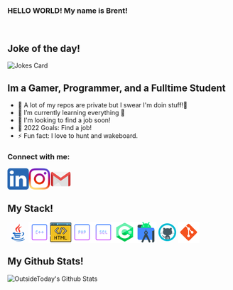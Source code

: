 ### HELLO WORLD! My name is Brent!

&nbsp;
## Joke of the day!
![Jokes Card](https://readme-jokes.vercel.app/api)

## Im a Gamer, Programmer, and a Fulltime Student
- 🔭 A lot of my repos are private but I swear I'm doin stuff!🤣
- 🌱 I’m currently learning everything 🤣
- 👯 I'm looking to find a job soon!
- 🥅 2022 Goals: Find a job!
- ⚡ Fun fact: I love to hunt and wakeboard.
&nbsp;
### Connect with me:
<a href="https://linkedin.com/in/brent-turner-04a431196/"><img src="./img/linkedIn4.svg" align="left" height="48" width="48" ></a>
&nbsp;&nbsp;
<a href="https://instagram.com/thebrentturner"><img src="./img/instagram2.svg" align="left" height="48" width="48" ></a>
&nbsp;&nbsp;
<a href="mailto:1bctt10@gmail.com"><img src="./img/icons8-gmail-logo.gif" align="left" height="48" width="48" ></a>

&nbsp;
&nbsp;
## My Stack!

&nbsp;
<img src="./img/icons8-java.gif" align="left" height="48" width="48" >
<img src="./img/icons8-c-plus-plus-64.png" align="left" height="48" width="48" >
<img src="./img/icons8-html-64.png" align="left" height="48" width="48" >
<img src="./img/icons8-php-64.png" align="left" height="48" width="48" >
<img src="./img/icons8-sql-64.png" align="left" height="48" width="48" >
<img src="./img/icons8-c-sharp-logo-2-48.png" align="left" height="48" width="48" >
<img src="./img/icons8-android-studio-48.png" align="left" height="48" width="48" >
<img src="./img/icons8-github.gif" align="left" height="48" width="48" >
<img src="./img/icons8-git-48.png" align="left" height="48" width="48" >

&nbsp;
&nbsp;

## My Github Stats!

<img align="left" alt="OutsideToday's Github Stats" src="https://github-readme-stats-indol-six.vercel.app/api?username=OutsideToday&show_icons=true&hide_border=true" />
